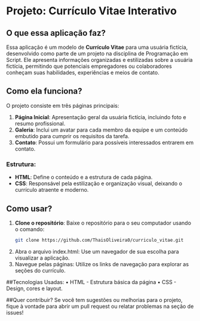 # Projeto: Currículo Vitae Interativo

## O que essa aplicação faz?  
Essa aplicação é um modelo de **Currículo Vitae** para uma usuária fictícia, desenvolvido como parte de um projeto na disciplina de Programação em Script. Ele apresenta informações organizadas e estilizadas sobre a usuária fictícia, permitindo que potenciais empregadores ou colaboradores conheçam suas habilidades, experiências e meios de contato.

## Como ela funciona?  
O projeto consiste em três páginas principais:  
1. **Página Inicial**: Apresentação geral da usuária fictícia, incluindo foto e resumo profissional.  
2. **Galeria**: Inclui um avatar para cada membro da equipe e um conteúdo embutido para cumprir os requisitos da tarefa.  
3. **Contato**: Possui um formulário para possíveis interessados entrarem em contato.  

### Estrutura:  
- **HTML**: Define o conteúdo e a estrutura de cada página.  
- **CSS**: Responsável pela estilização e organização visual, deixando o currículo atraente e moderno.  

## Como usar?  
1. **Clone o repositório**: Baixe o repositório para o seu computador usando o comando:  
   ```bash
   git clone https://github.com/ThaisOliveira0/curriculo_vitae.git
2. Abra o arquivo index.html: Use um navegador de sua escolha para visualizar a aplicação.
3. Navegue pelas páginas: Utilize os links de navegação para explorar as seções do currículo.

##Tecnologias Usadas:
• HTML - Estrutura básica da página
• CSS - Design, cores e layout.

##Quer contribuir?
Se você tem sugestões ou melhorias para o projeto, fique à vontade para abrir um pull request ou relatar problemas na seção de issues!
